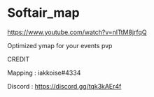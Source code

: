 # Softair_map

https://www.youtube.com/watch?v=nlTtM8jrfqQ

Optimized ymap for your events pvp

CREDIT

Mapping : iakkoise#4334

Discord : https://discord.gg/tqk3kAEr4f
